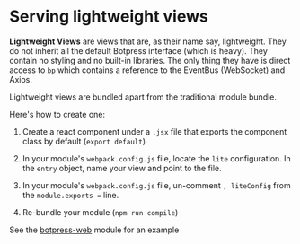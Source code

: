 # Serving lightweight views

**Lightweight Views** are views that are, as their name say, lightweight. They do not inherit all the default Botpress interface (which is heavy). They contain no styling and no built-in libraries. The only thing they have is direct access to `bp` which contains a reference to the EventBus (WebSocket) and Axios.

Lightweight views are bundled apart from the traditional module bundle.

Here's how to create one:

1. Create a react component under a `.jsx` file that exports the component class by default (`export default`)

2. In your module's `webpack.config.js` file, locate the `lite` configuration. In the `entry` object, name your view and point to the file.

3. In your module's `webpack.config.js` file, un-comment `, liteConfig` from the `module.exports =` line.

4. Re-bundle your module (`npm run compile`)

See the [botpress-web](https://github.com/botpress/botpress-web) module for an example
